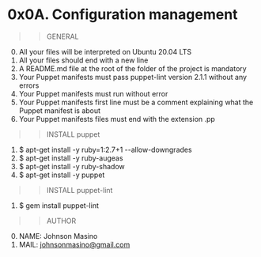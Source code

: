 # 0x0A. Configuration management

>>GENERAL
0. All your files will be interpreted on Ubuntu 20.04 LTS
1. All your files should end with a new line
2. A README.md file at the root of the folder of the project is mandatory
3. Your Puppet manifests must pass puppet-lint version 2.1.1 without any errors
4. Your Puppet manifests must run without error
5. Your Puppet manifests first line must be a comment explaining what the Puppet manifest is about
6. Your Puppet manifests files must end with the extension .pp

>>INSTALL puppet
1. $ apt-get install -y ruby=1:2.7+1 --allow-downgrades
2. $ apt-get install -y ruby-augeas
3. $ apt-get install -y ruby-shadow
4. $ apt-get install -y puppet

>>INSTALL puppet-lint
1. $ gem install puppet-lint

>>AUTHOR
0. NAME:   Johnson Masino
1. MAIL:   johnsonmasino@gmail.com
